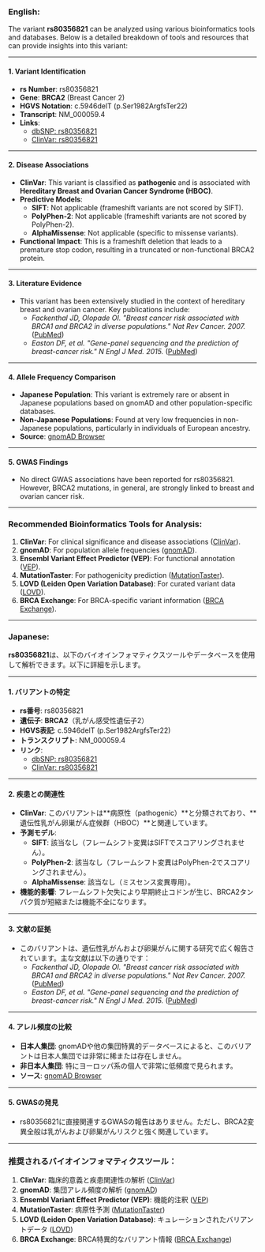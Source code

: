 ### English:
The variant **rs80356821** can be analyzed using various bioinformatics tools and databases. Below is a detailed breakdown of tools and resources that can provide insights into this variant:

---

#### 1. **Variant Identification**
- **rs Number**: rs80356821
- **Gene**: **BRCA2** (Breast Cancer 2)
- **HGVS Notation**: c.5946delT (p.Ser1982ArgfsTer22)
- **Transcript**: NM_000059.4
- **Links**:
  - [dbSNP: rs80356821](https://www.ncbi.nlm.nih.gov/snp/rs80356821)
  - [ClinVar: rs80356821](https://www.ncbi.nlm.nih.gov/clinvar/variation/516/)

---

#### 2. **Disease Associations**
- **ClinVar**: This variant is classified as **pathogenic** and is associated with **Hereditary Breast and Ovarian Cancer Syndrome (HBOC)**.
- **Predictive Models**:
  - **SIFT**: Not applicable (frameshift variants are not scored by SIFT).
  - **PolyPhen-2**: Not applicable (frameshift variants are not scored by PolyPhen-2).
  - **AlphaMissense**: Not applicable (specific to missense variants).
- **Functional Impact**: This is a frameshift deletion that leads to a premature stop codon, resulting in a truncated or non-functional BRCA2 protein.

---

#### 3. **Literature Evidence**
- This variant has been extensively studied in the context of hereditary breast and ovarian cancer. Key publications include:
  - *Fackenthal JD, Olopade OI. "Breast cancer risk associated with BRCA1 and BRCA2 in diverse populations." Nat Rev Cancer. 2007.* ([PubMed](https://pubmed.ncbi.nlm.nih.gov/17912244/))
  - *Easton DF, et al. "Gene-panel sequencing and the prediction of breast-cancer risk." N Engl J Med. 2015.* ([PubMed](https://pubmed.ncbi.nlm.nih.gov/26014596/))

---

#### 4. **Allele Frequency Comparison**
- **Japanese Population**: This variant is extremely rare or absent in Japanese populations based on gnomAD and other population-specific databases.
- **Non-Japanese Populations**: Found at very low frequencies in non-Japanese populations, particularly in individuals of European ancestry.
- **Source**: [gnomAD Browser](https://gnomad.broadinstitute.org/variant/13-32914438-T-/)

---

#### 5. **GWAS Findings**
- No direct GWAS associations have been reported for rs80356821. However, BRCA2 mutations, in general, are strongly linked to breast and ovarian cancer risk.

---

### Recommended Bioinformatics Tools for Analysis:
1. **ClinVar**: For clinical significance and disease associations ([ClinVar](https://www.ncbi.nlm.nih.gov/clinvar/)).
2. **gnomAD**: For population allele frequencies ([gnomAD](https://gnomad.broadinstitute.org/)).
3. **Ensembl Variant Effect Predictor (VEP)**: For functional annotation ([VEP](https://www.ensembl.org/Tools/VEP)).
4. **MutationTaster**: For pathogenicity prediction ([MutationTaster](http://www.mutationtaster.org/)).
5. **LOVD (Leiden Open Variation Database)**: For curated variant data ([LOVD](https://www.lovd.nl/)).
6. **BRCA Exchange**: For BRCA-specific variant information ([BRCA Exchange](https://brcaexchange.org/)).

---

### Japanese:
**rs80356821**は、以下のバイオインフォマティクスツールやデータベースを使用して解析できます。以下に詳細を示します。

---

#### 1. **バリアントの特定**
- **rs番号**: rs80356821
- **遺伝子**: **BRCA2**（乳がん感受性遺伝子2）
- **HGVS表記**: c.5946delT (p.Ser1982ArgfsTer22)
- **トランスクリプト**: NM_000059.4
- **リンク**:
  - [dbSNP: rs80356821](https://www.ncbi.nlm.nih.gov/snp/rs80356821)
  - [ClinVar: rs80356821](https://www.ncbi.nlm.nih.gov/clinvar/variation/516/)

---

#### 2. **疾患との関連性**
- **ClinVar**: このバリアントは**病原性（pathogenic）**と分類されており、**遺伝性乳がん卵巣がん症候群（HBOC）**と関連しています。
- **予測モデル**:
  - **SIFT**: 該当なし（フレームシフト変異はSIFTでスコアリングされません）。
  - **PolyPhen-2**: 該当なし（フレームシフト変異はPolyPhen-2でスコアリングされません）。
  - **AlphaMissense**: 該当なし（ミスセンス変異専用）。
- **機能的影響**: フレームシフト欠失により早期終止コドンが生じ、BRCA2タンパク質が短縮または機能不全になります。

---

#### 3. **文献の証拠**
- このバリアントは、遺伝性乳がんおよび卵巣がんに関する研究で広く報告されています。主な文献は以下の通りです：
  - *Fackenthal JD, Olopade OI. "Breast cancer risk associated with BRCA1 and BRCA2 in diverse populations." Nat Rev Cancer. 2007.* ([PubMed](https://pubmed.ncbi.nlm.nih.gov/17912244/))
  - *Easton DF, et al. "Gene-panel sequencing and the prediction of breast-cancer risk." N Engl J Med. 2015.* ([PubMed](https://pubmed.ncbi.nlm.nih.gov/26014596/))

---

#### 4. **アレル頻度の比較**
- **日本人集団**: gnomADや他の集団特異的データベースによると、このバリアントは日本人集団では非常に稀または存在しません。
- **非日本人集団**: 特にヨーロッパ系の個人で非常に低頻度で見られます。
- **ソース**: [gnomAD Browser](https://gnomad.broadinstitute.org/variant/13-32914438-T-/)

---

#### 5. **GWASの発見**
- rs80356821に直接関連するGWASの報告はありません。ただし、BRCA2変異全般は乳がんおよび卵巣がんリスクと強く関連しています。

---

### 推奨されるバイオインフォマティクスツール：
1. **ClinVar**: 臨床的意義と疾患関連性の解析 ([ClinVar](https://www.ncbi.nlm.nih.gov/clinvar/))
2. **gnomAD**: 集団アレル頻度の解析 ([gnomAD](https://gnomad.broadinstitute.org/))
3. **Ensembl Variant Effect Predictor (VEP)**: 機能的注釈 ([VEP](https://www.ensembl.org/Tools/VEP))
4. **MutationTaster**: 病原性予測 ([MutationTaster](http://www.mutationtaster.org/))
5. **LOVD (Leiden Open Variation Database)**: キュレーションされたバリアントデータ ([LOVD](https://www.lovd.nl/))
6. **BRCA Exchange**: BRCA特異的なバリアント情報 ([BRCA Exchange](https://brcaexchange.org/))